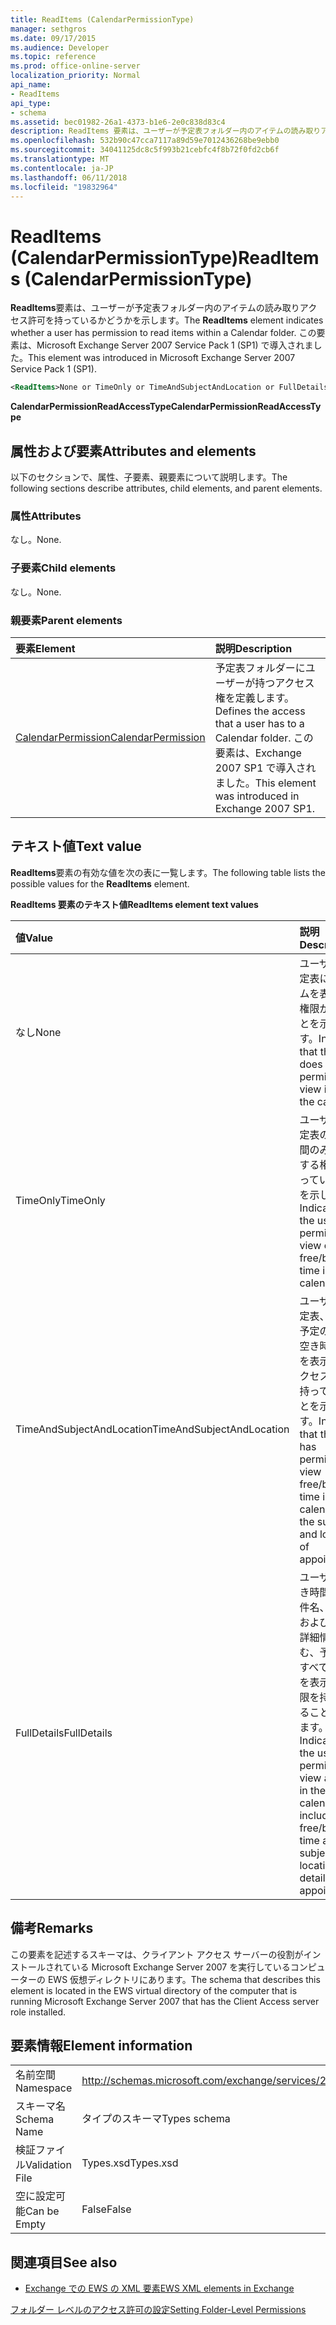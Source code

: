 ```yaml
---
title: ReadItems (CalendarPermissionType)
manager: sethgros
ms.date: 09/17/2015
ms.audience: Developer
ms.topic: reference
ms.prod: office-online-server
localization_priority: Normal
api_name:
- ReadItems
api_type:
- schema
ms.assetid: bec01982-26a1-4373-b1e6-2e0c838d83c4
description: ReadItems 要素は、ユーザーが予定表フォルダー内のアイテムの読み取りアクセス許可を持っているかどうかを示します。 この要素は、Microsoft Exchange Server 2007 Service Pack 1 (SP1) で導入されました。
ms.openlocfilehash: 532b90c47cca7117a89d59e7012436268be9ebb0
ms.sourcegitcommit: 34041125dc8c5f993b21cebfc4f8b72f0fd2cb6f
ms.translationtype: MT
ms.contentlocale: ja-JP
ms.lasthandoff: 06/11/2018
ms.locfileid: "19832964"
---
```

# <a name="readitems-calendarpermissiontype"></a><span data-ttu-id="aa5ea-104">ReadItems (CalendarPermissionType)</span><span class="sxs-lookup"><span data-stu-id="aa5ea-104">ReadItems (CalendarPermissionType)</span></span>

<span data-ttu-id="aa5ea-105">**ReadItems**要素は、ユーザーが予定表フォルダー内のアイテムの読み取りアクセス許可を持っているかどうかを示します。</span><span class="sxs-lookup"><span data-stu-id="aa5ea-105">The **ReadItems** element indicates whether a user has permission to read items within a Calendar folder.</span></span> <span data-ttu-id="aa5ea-106">この要素は、Microsoft Exchange Server 2007 Service Pack 1 (SP1) で導入されました。</span><span class="sxs-lookup"><span data-stu-id="aa5ea-106">This element was introduced in Microsoft Exchange Server 2007 Service Pack 1 (SP1).</span></span> 
  
```xml
<ReadItems>None or TimeOnly or TimeAndSubjectAndLocation or FullDetails</ReadItems>
```

 <span data-ttu-id="aa5ea-107">**CalendarPermissionReadAccessType**</span><span class="sxs-lookup"><span data-stu-id="aa5ea-107">**CalendarPermissionReadAccessType**</span></span>
## <a name="attributes-and-elements"></a><span data-ttu-id="aa5ea-108">属性および要素</span><span class="sxs-lookup"><span data-stu-id="aa5ea-108">Attributes and elements</span></span>

<span data-ttu-id="aa5ea-109">以下のセクションで、属性、子要素、親要素について説明します。</span><span class="sxs-lookup"><span data-stu-id="aa5ea-109">The following sections describe attributes, child elements, and parent elements.</span></span>
  
### <a name="attributes"></a><span data-ttu-id="aa5ea-110">属性</span><span class="sxs-lookup"><span data-stu-id="aa5ea-110">Attributes</span></span>

<span data-ttu-id="aa5ea-111">なし。</span><span class="sxs-lookup"><span data-stu-id="aa5ea-111">None.</span></span>
  
### <a name="child-elements"></a><span data-ttu-id="aa5ea-112">子要素</span><span class="sxs-lookup"><span data-stu-id="aa5ea-112">Child elements</span></span>

<span data-ttu-id="aa5ea-113">なし。</span><span class="sxs-lookup"><span data-stu-id="aa5ea-113">None.</span></span>
  
### <a name="parent-elements"></a><span data-ttu-id="aa5ea-114">親要素</span><span class="sxs-lookup"><span data-stu-id="aa5ea-114">Parent elements</span></span>

|<span data-ttu-id="aa5ea-115">**要素**</span><span class="sxs-lookup"><span data-stu-id="aa5ea-115">**Element**</span></span>|<span data-ttu-id="aa5ea-116">**説明**</span><span class="sxs-lookup"><span data-stu-id="aa5ea-116">**Description**</span></span>|
|:-----|:-----|
|[<span data-ttu-id="aa5ea-117">CalendarPermission</span><span class="sxs-lookup"><span data-stu-id="aa5ea-117">CalendarPermission</span></span>](calendarpermission.md) <br/> |<span data-ttu-id="aa5ea-118">予定表フォルダーにユーザーが持つアクセス権を定義します。</span><span class="sxs-lookup"><span data-stu-id="aa5ea-118">Defines the access that a user has to a Calendar folder.</span></span> <span data-ttu-id="aa5ea-119">この要素は、Exchange 2007 SP1 で導入されました。</span><span class="sxs-lookup"><span data-stu-id="aa5ea-119">This element was introduced in Exchange 2007 SP1.</span></span>  <br/> |
   
## <a name="text-value"></a><span data-ttu-id="aa5ea-120">テキスト値</span><span class="sxs-lookup"><span data-stu-id="aa5ea-120">Text value</span></span>

<span data-ttu-id="aa5ea-121">**ReadItems**要素の有効な値を次の表に一覧します。</span><span class="sxs-lookup"><span data-stu-id="aa5ea-121">The following table lists the possible values for the **ReadItems** element.</span></span> 
  
<span data-ttu-id="aa5ea-122">**ReadItems 要素のテキスト値**</span><span class="sxs-lookup"><span data-stu-id="aa5ea-122">**ReadItems element text values**</span></span>

|<span data-ttu-id="aa5ea-123">**値**</span><span class="sxs-lookup"><span data-stu-id="aa5ea-123">**Value**</span></span>|<span data-ttu-id="aa5ea-124">**説明**</span><span class="sxs-lookup"><span data-stu-id="aa5ea-124">**Description**</span></span>|
|:-----|:-----|
|<span data-ttu-id="aa5ea-125">なし</span><span class="sxs-lookup"><span data-stu-id="aa5ea-125">None</span></span>  <br/> |<span data-ttu-id="aa5ea-126">ユーザーに予定表にアイテムを表示する権限がないことを示します。</span><span class="sxs-lookup"><span data-stu-id="aa5ea-126">Indicates that the user does not have permission to view items in the calendar.</span></span>  <br/> |
|<span data-ttu-id="aa5ea-127">TimeOnly</span><span class="sxs-lookup"><span data-stu-id="aa5ea-127">TimeOnly</span></span>  <br/> |<span data-ttu-id="aa5ea-128">ユーザーが予定表の空き時間のみを表示する権限を持っていることを示します。</span><span class="sxs-lookup"><span data-stu-id="aa5ea-128">Indicates that the user has permission to view only free/busy time in the calendar.</span></span>  <br/> |
|<span data-ttu-id="aa5ea-129">TimeAndSubjectAndLocation</span><span class="sxs-lookup"><span data-stu-id="aa5ea-129">TimeAndSubjectAndLocation</span></span>  <br/> |<span data-ttu-id="aa5ea-130">ユーザーが予定表、件名、予定の場所に空き時間情報を表示するアクセス許可を持っていることを示します。</span><span class="sxs-lookup"><span data-stu-id="aa5ea-130">Indicates that the user has permission to view free/busy time in the calendar and the subject and location of appointments.</span></span>  <br/> |
|<span data-ttu-id="aa5ea-131">FullDetails</span><span class="sxs-lookup"><span data-stu-id="aa5ea-131">FullDetails</span></span>  <br/> |<span data-ttu-id="aa5ea-132">ユーザーが空き時間情報、件名、場所、および予定の詳細情報を含む、予定表のすべての項目を表示する権限を持っていることを示します。</span><span class="sxs-lookup"><span data-stu-id="aa5ea-132">Indicates that the user has permission to view all items in the calendar, including free/busy time and subject, location, and details of appointments.</span></span>  <br/> |
   
## <a name="remarks"></a><span data-ttu-id="aa5ea-133">備考</span><span class="sxs-lookup"><span data-stu-id="aa5ea-133">Remarks</span></span>

<span data-ttu-id="aa5ea-134">この要素を記述するスキーマは、クライアント アクセス サーバーの役割がインストールされている Microsoft Exchange Server 2007 を実行しているコンピューターの EWS 仮想ディレクトリにあります。</span><span class="sxs-lookup"><span data-stu-id="aa5ea-134">The schema that describes this element is located in the EWS virtual directory of the computer that is running Microsoft Exchange Server 2007 that has the Client Access server role installed.</span></span>
  
## <a name="element-information"></a><span data-ttu-id="aa5ea-135">要素情報</span><span class="sxs-lookup"><span data-stu-id="aa5ea-135">Element information</span></span>

|||
|:-----|:-----|
|<span data-ttu-id="aa5ea-136">名前空間</span><span class="sxs-lookup"><span data-stu-id="aa5ea-136">Namespace</span></span>  <br/> |http://schemas.microsoft.com/exchange/services/2006/types  <br/> |
|<span data-ttu-id="aa5ea-137">スキーマ名</span><span class="sxs-lookup"><span data-stu-id="aa5ea-137">Schema Name</span></span>  <br/> |<span data-ttu-id="aa5ea-138">タイプのスキーマ</span><span class="sxs-lookup"><span data-stu-id="aa5ea-138">Types schema</span></span>  <br/> |
|<span data-ttu-id="aa5ea-139">検証ファイル</span><span class="sxs-lookup"><span data-stu-id="aa5ea-139">Validation File</span></span>  <br/> |<span data-ttu-id="aa5ea-140">Types.xsd</span><span class="sxs-lookup"><span data-stu-id="aa5ea-140">Types.xsd</span></span>  <br/> |
|<span data-ttu-id="aa5ea-141">空に設定可能</span><span class="sxs-lookup"><span data-stu-id="aa5ea-141">Can be Empty</span></span>  <br/> |<span data-ttu-id="aa5ea-142">False</span><span class="sxs-lookup"><span data-stu-id="aa5ea-142">False</span></span>  <br/> |
   
## <a name="see-also"></a><span data-ttu-id="aa5ea-143">関連項目</span><span class="sxs-lookup"><span data-stu-id="aa5ea-143">See also</span></span>



- [<span data-ttu-id="aa5ea-144">Exchange での EWS の XML 要素</span><span class="sxs-lookup"><span data-stu-id="aa5ea-144">EWS XML elements in Exchange</span></span>](ews-xml-elements-in-exchange.md)


[<span data-ttu-id="aa5ea-145">フォルダー レベルのアクセス許可の設定</span><span class="sxs-lookup"><span data-stu-id="aa5ea-145">Setting Folder-Level Permissions</span></span>](http://msdn.microsoft.com/library/c7530e86-5112-401c-b10a-9c054ae59f07%28Office.15%29.aspx)

